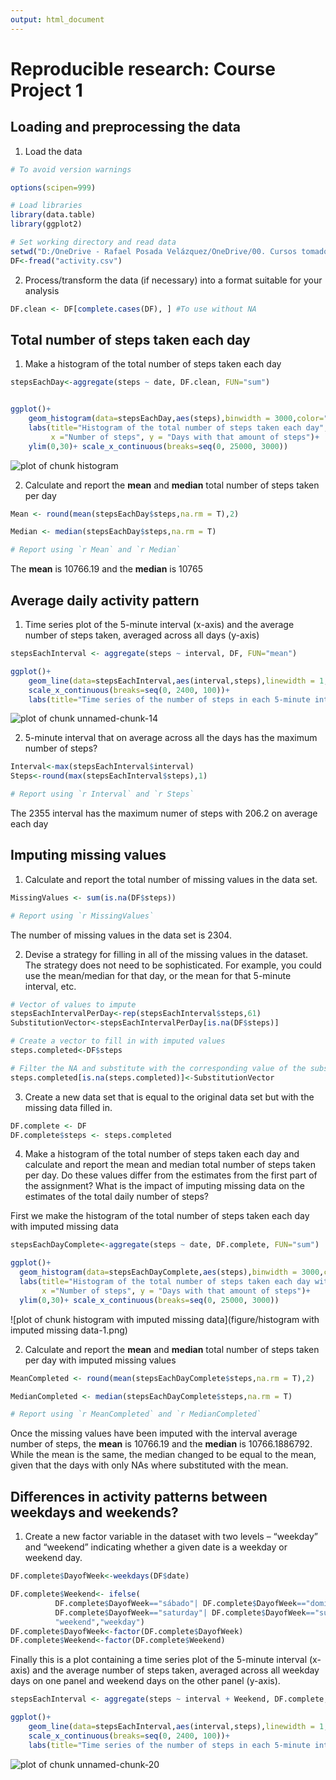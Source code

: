 ```yaml
---
output: html_document
---
```


# Reproducible research: Course Project 1

## Loading and preprocessing the data

1. Load the data


```r
# To avoid version warnings 

options(scipen=999)

# Load libraries
library(data.table)
library(ggplot2)

# Set working directory and read data
setwd("D:/OneDrive - Rafael Posada Velázquez/OneDrive/00. Cursos tomados/01. Data Science/5. Reproducible research/Assignment1")
DF<-fread("activity.csv")
```


2. Process/transform the data (if necessary) into a format suitable for your analysis


```r
DF.clean <- DF[complete.cases(DF), ] #To use without NA
```


## Total number of steps taken each day

1. Make a histogram of the total number of steps taken each day


```r
stepsEachDay<-aggregate(steps ~ date, DF.clean, FUN="sum")


ggplot()+
    geom_histogram(data=stepsEachDay,aes(steps),binwidth = 3000,color="black",fill = "steelblue")+
    labs(title="Histogram of the total number of steps taken each day",
         x ="Number of steps", y = "Days with that amount of steps")+
    ylim(0,30)+ scale_x_continuous(breaks=seq(0, 25000, 3000))
```

![plot of chunk histogram](figure/histogram-1.png)

2. Calculate and report the **mean** and **median** total number of steps taken per day


```r
Mean <- round(mean(stepsEachDay$steps,na.rm = T),2)

Median <- median(stepsEachDay$steps,na.rm = T)

# Report using `r Mean` and `r Median`
```

The **mean** is 10766.19 and the **median** is 10765

## Average daily activity pattern

1. Time series plot of the 5-minute interval (x-axis) and the average number of steps taken, averaged across all days (y-axis)


```r
stepsEachInterval <- aggregate(steps ~ interval, DF, FUN="mean")

ggplot()+
    geom_line(data=stepsEachInterval,aes(interval,steps),linewidth = 1,color ="steelblue")+ 
    scale_x_continuous(breaks=seq(0, 2400, 100))+
    labs(title="Time series of the number of steps in each 5-minute interval accross time",x ="Time series interval", y = "Number of steps")
```

![plot of chunk unnamed-chunk-14](figure/unnamed-chunk-14-1.png)


2. 5-minute interval that on average across all the days has the maximum number of steps?


```r
Interval<-max(stepsEachInterval$interval)
Steps<-round(max(stepsEachInterval$steps),1)

# Report using `r Interval` and `r Steps`
```

The 2355 interval has the maximum numer of steps with 206.2 on average each day 

## Imputing missing values

1. Calculate and report the total number of missing values in the data set. 



```r
MissingValues <- sum(is.na(DF$steps))

# Report using `r MissingValues`
```

The number of missing values in the data set is 2304.


2. Devise a strategy for filling in all of the missing values in the dataset. The strategy does not need to be sophisticated. For example, you could use the mean/median for that day, or the mean for that 5-minute interval, etc.


```r
# Vector of values to impute
stepsEachIntervalPerDay<-rep(stepsEachInterval$steps,61)
SubstitutionVector<-stepsEachIntervalPerDay[is.na(DF$steps)]

# Create a vector to fill in with imputed values
steps.completed<-DF$steps 

# Filter the NA and substitute with the corresponding value of the substitution vector
steps.completed[is.na(steps.completed)]<-SubstitutionVector
```

3. Create a new data set that is equal to the original data set but with the missing data filled in.



```r
DF.complete <- DF
DF.complete$steps <- steps.completed
```

4. Make a histogram of the total number of steps taken each day and calculate and report the mean and median total number of steps taken per day. Do these values differ from the estimates from the first part of the assignment? What is the impact of imputing missing data on the estimates of the total daily number of steps?

First we make the histogram of the total number of steps taken each day with imputed missing data


```r
stepsEachDayComplete<-aggregate(steps ~ date, DF.complete, FUN="sum")

ggplot()+
  geom_histogram(data=stepsEachDayComplete,aes(steps),binwidth = 3000,color="black",fill ="steelblue")+
  labs(title="Histogram of the total number of steps taken each day with imputed missing data",
       x ="Number of steps", y = "Days with that amount of steps")+
  ylim(0,30)+ scale_x_continuous(breaks=seq(0, 25000, 3000))
```

![plot of chunk histogram with imputed missing data](figure/histogram with imputed missing data-1.png)

2. Calculate and report the **mean** and **median** total number of steps taken per day with imputed missing values


```r
MeanCompleted <- round(mean(stepsEachDayComplete$steps,na.rm = T),2)

MedianCompleted <- median(stepsEachDayComplete$steps,na.rm = T)

# Report using `r MeanCompleted` and `r MedianCompleted`
```

Once the missing values have been imputed with the interval average number of steps, the **mean** is 10766.19 and the **median** is 10766.1886792. While the mean is the same, the median changed to be equal to the mean, given that the days with only NAs where substituted with the mean.

## Differences in activity patterns between weekdays and weekends?

1. Create a new factor variable in the dataset with two levels – “weekday” and “weekend” indicating whether a given date is a weekday or weekend day.


```r
DF.complete$DayofWeek<-weekdays(DF$date)

DF.complete$Weekend<- ifelse(
          DF.complete$DayofWeek=="sábado"| DF.complete$DayofWeek=="domingo"| 
          DF.complete$DayofWeek=="saturday"| DF.complete$DayofWeek=="sunday",
          "weekend","weekday")
DF.complete$DayofWeek<-factor(DF.complete$DayofWeek)
DF.complete$Weekend<-factor(DF.complete$Weekend)
```


Finally this is a plot containing a time series plot of the 5-minute interval (x-axis) and the average number of steps taken, averaged across all weekday days on one panel and weekend days on the other panel (y-axis).



```r
stepsEachInterval <- aggregate(steps ~ interval + Weekend, DF.complete, FUN="mean")

ggplot()+
    geom_line(data=stepsEachInterval,aes(interval,steps),linewidth = 1,color ="steelblue")+ 
    scale_x_continuous(breaks=seq(0, 2400, 100))+
    labs(title="Time series of the number of steps in each 5-minute interval accross time, by weekday",x ="Time series interval", y = "Number of steps") + facet_wrap( Weekend ~ ., nrow=2)
```

![plot of chunk unnamed-chunk-20](figure/unnamed-chunk-20-1.png)
